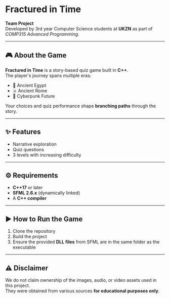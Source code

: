 # Fractured in Time

**Team Project**  
Developed by 3rd year Computer Science students at **UKZN** as part of *COMP315 Advanced Programming*.

---

## 🎮 About the Game
**Fractured in Time** is a story-based quiz game built in **C++**.  
The player's journey spans multiple eras:

- 🏺 Ancient Egypt  
- ⚔️ Ancient Rome 
- 🌆 Cyberpunk Future  

Your choices and quiz performance shape **branching paths** through the story.

---

## ✨ Features
- Narrative exploration  
- Quiz questions  
- 3 levels with increasing difficulty  

---

## ⚙️ Requirements
- **C++17** or later  
- **SFML 2.6.x** (dynamically linked)  
- A **C++ compiler**  

---

## ▶️ How to Run the Game
1. Clone the repository  
2. Build the project  
3. Ensure the provided **DLL files** from SFML are in the same folder as the executable  

---

## ⚠️ Disclaimer
We do not claim ownership of the images, audio, or video assets used in this project.  
They were obtained from various sources **for educational purposes only**.
